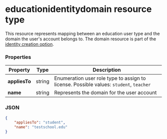 # educationidentitydomain resource type

This resource represents mapping between an education user type and the domain the user's account belongs to. The domain resource is part of the [identity creation option](educationidentitycreationconfiguration.md). 

### Properties

| Property | Type | Description |
|-|-|-|
| **appliesTo** | string |  Enumeration user role type to assign to license. Possible values: `student`, `teacher`       |
| **name** | string |  Represents the domain for the user account         |

### JSON

```json
{
    "appliesTo": "student",
    "name": "testschool.edu"
}
```
